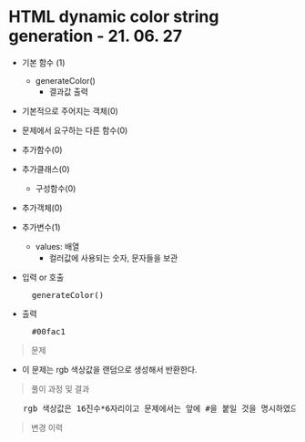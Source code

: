 # HTML dynamic color string generation - 21. 06. 27

- 기본 함수 (1)
  - generateColor()
    - 결과값 출력
- 기본적으로 주어지는 객체(0)
- 문제에서 요구하는 다른 함수(0)
- 추가함수(0)
- 추가클래스(0)
  - 구성함수(0)
- 추가객체(0)
- 추가변수(1)
  - values: 배열
    - 컬러값에 사용되는 숫자, 문자들을 보관

- 입력 or 호출
  <pre>
    generateColor()
  </pre>
 
- 출력
  <pre>
    #00fac1
  </pre>

> 문제
  - 이 문제는 rgb 색상값을 랜덤으로 생성해서 반환한다.

> 풀이 과정 및 결과
<pre>
   rgb 색상값은 16진수*6자리이고 문제에서는 앞에 #을 붙일 것을 명시하였으므로 #000000처럼 총 7자리의 rgb 색상값을 만들어서 반환한다.
</pre>

>변경 이력
<pre>
</pre>